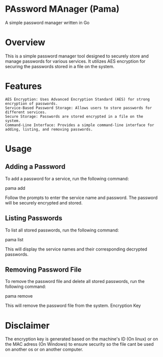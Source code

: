 # PAssword MAnager (Pama)
A simple password manager written in Go

# Overview

This is a simple password manager tool designed to securely store and manage passwords for various services. It utilizes AES encryption for securing the passwords stored in a file on the system.

# Features

    AES Encryption: Uses Advanced Encryption Standard (AES) for strong encryption of passwords.
    Service-Based Password Storage: Allows users to store passwords for different services.
    Secure Storage: Passwords are stored encrypted in a file on the system.
    Command-Line Interface: Provides a simple command-line interface for adding, listing, and removing passwords.

# Usage

## Adding a Password

To add a password for a service, run the following command:

pama add

Follow the prompts to enter the service name and password. The password will be securely encrypted and stored.

## Listing Passwords

To list all stored passwords, run the following command:

pama list

This will display the service names and their corresponding decrypted passwords.

## Removing Password File

To remove the password file and delete all stored passwords, run the following command:

pama remove

This will remove the password file from the system.
Encryption Key

# Disclaimer

The encryption key is generated based on the machine's ID (On linux) or on the MAC adress (On Windows) to ensure security so the file cant be used on another os or on another computer.
